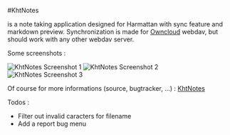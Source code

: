#KhtNotes

is a note taking application designed for Harmattan with sync feature and markdown preview.
Synchronization is made for [Owncloud][9] webdav, but should work with any other webdav server.

Some screenshots :

![KhtNotes Screenshot 1][4]
![KhtNotes Screenshot 2][5]
![KhtNotes Screenshot 3][6]

Of course for more informations (source, bugtracker, ...) : [KhtNotes][7]

Todos :  
  * Filter out invalid caracters for filename
  * Add a report bug menu

[4]:http://khertan.net/medias/khtnotes_screenshot_1.png
[5]:http://khertan.net/medias/khtnotes_screenshot_2.png
[6]:http://khertan.net/medias/khtnotes_screenshot_3.png
[7]:http://khertan.net/KhtNotes
[9]:https://owncloud.org  
